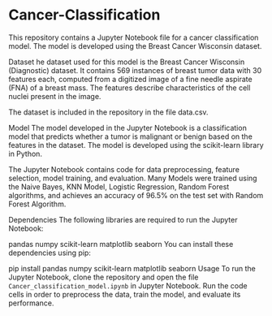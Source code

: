 # Cancer-Classification
This repository contains a Jupyter Notebook file for a cancer classification model. The model is developed using the Breast Cancer Wisconsin dataset.

Dataset
he dataset used for this model is the Breast Cancer Wisconsin (Diagnostic) dataset. It contains 569 instances of breast tumor data with 30 features each, computed from a digitized image of a fine needle aspirate (FNA) of a breast mass. The features describe characteristics of the cell nuclei present in the image.

The dataset is included in the repository in the file data.csv.

Model
The model developed in the Jupyter Notebook is a classification model that predicts whether a tumor is malignant or benign based on the features in the dataset. The model is developed using the scikit-learn library in Python.

The Jupyter Notebook contains code for data preprocessing, feature selection, model training, and evaluation. Many Models were trained using the Naive Bayes, KNN Model, Logistic Regression, Random Forest algorithms, and achieves an accuracy of 96.5% on the test set with Random Forest Algorithm.

Dependencies
The following libraries are required to run the Jupyter Notebook:

pandas
numpy
scikit-learn
matplotlib
seaborn
You can install these dependencies using pip:

pip install pandas numpy scikit-learn matplotlib seaborn
Usage
To run the Jupyter Notebook, clone the repository and open the file `Cancer_classification_model.ipynb` in Jupyter Notebook. Run the code cells in order to preprocess the data, train the model, and evaluate its performance.
